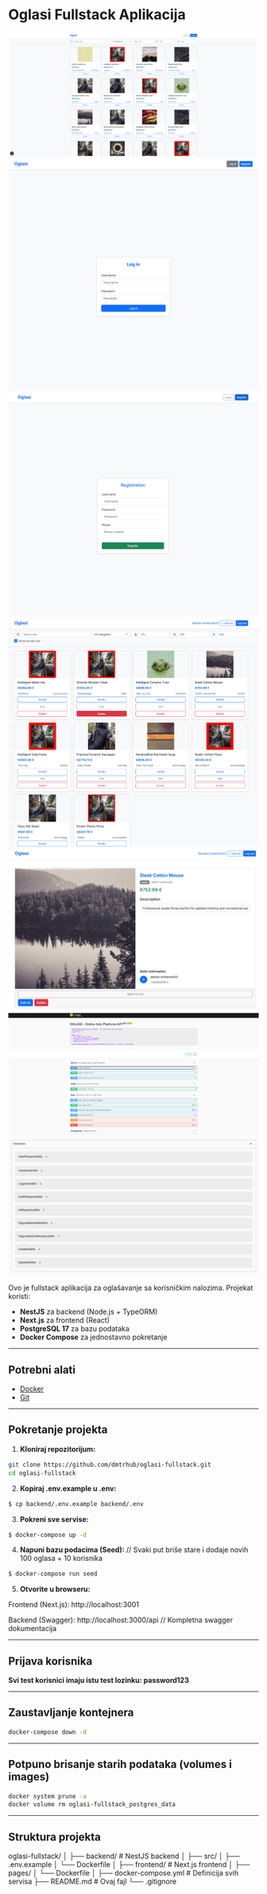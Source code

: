# Oglasi Fullstack Aplikacija

![Pregled aplikacije](docs/preview.png)
![Login forma](docs/login.png)
![Register forma](docs/register.png)
![Oglasi korisnika](docs/user-ads.png)
![Detalji oglasa](docs/ad-details.png)
![Swagger API](docs/swagger-endpoints.png)
![Swagger Schemas](docs/swagger-schemas.png)

Ovo je fullstack aplikacija za oglašavanje sa korisničkim nalozima. Projekat koristi:

- **NestJS** za backend (Node.js + TypeORM)
- **Next.js** za frontend (React)
- **PostgreSQL 17** za bazu podataka
- **Docker Compose** za jednostavno pokretanje

---

## Potrebni alati

- [Docker](https://www.docker.com/products/docker-desktop)
- [Git](https://git-scm.com/)

---

## Pokretanje projekta

1. **Kloniraj repozitorijum:**

```bash
git clone https://github.com/dmtrhub/oglasi-fullstack.git
cd oglasi-fullstack
```

2. **Kopiraj .env.example u .env:**

```bash
$ cp backend/.env.example backend/.env
```

3. **Pokreni sve servise:**

```bash
$ docker-compose up -d
```

4. **Napuni bazu podacima (Seed):** // Svaki put briše stare i dodaje novih 100 oglasa + 10 korisnika

```bash
$ docker-compose run seed
```

5. **Otvorite u browseru:**

Frontend (Next.js): http://localhost:3001

Backend (Swagger): http://localhost:3000/api  // Kompletna swagger dokumentacija

---

## Prijava korisnika

**Svi test korisnici imaju istu test lozinku: password123**

---

## Zaustavljanje kontejnera

```bash
docker-compose down -d
```

---

## Potpuno brisanje starih podataka (volumes i images)

```bash
docker system prune -a
docker volume rm oglasi-fullstack_postgres_data
```

---

## Struktura projekta

oglasi-fullstack/
│
├── backend/           # NestJS backend
│   ├── src/
│   ├── .env.example
│   └── Dockerfile
│
├── frontend/          # Next.js frontend
│   ├── pages/
│   └── Dockerfile
│
├── docker-compose.yml # Definicija svih servisa
├── README.md          # Ovaj fajl
└── .gitignore

